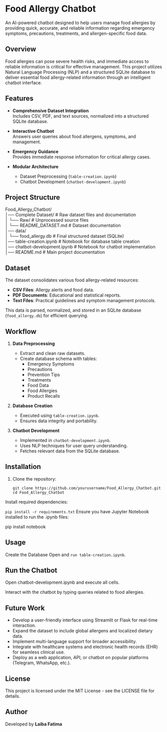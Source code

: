 # Food Allergy Chatbot

An AI-powered chatbot designed to help users manage food allergies by providing quick, accurate, and reliable information regarding emergency symptoms, precautions, treatments, and allergen-specific food data.

## Overview

Food allergies can pose severe health risks, and immediate access to reliable information is critical for effective management. This project utilizes Natural Language Processing (NLP) and a structured SQLite database to deliver essential food allergy-related information through an intelligent chatbot interface.

## Features

- **Comprehensive Dataset Integration**  
  Includes CSV, PDF, and text sources, normalized into a structured SQLite database.
  
- **Interactive Chatbot**  
  Answers user queries about food allergens, symptoms, and management.

- **Emergency Guidance**  
  Provides immediate response information for critical allergy cases.

- **Modular Architecture**  
  - Dataset Preprocessing (`table-creation.ipynb`)
  - Chatbot Development (`chatbot-development.ipynb`)

## Project Structure

Food_Allergy_Chatbot/ <br>
│── Complete Dataset/ # Raw dataset files and documentation <br>
│ └── Raw/ # Unprocessed source files <br> 
│ └── README_DATASET.md # Dataset documentation <br>
│── data/ <br>
│ └── food_allergy.db # Final structured dataset (SQLite)  <br>
│── table-creation.ipynb # Notebook for database table creation <br>
│── chatbot-development.ipynb # Notebook for chatbot implementation <br>
│── README.md # Main project documentation <br>


## Dataset

The dataset consolidates various food allergy-related resources:

- **CSV Files**: Allergy alerts and food data.
- **PDF Documents**: Educational and statistical reports.
- **Text Files**: Practical guidelines and symptom management protocols.

This data is parsed, normalized, and stored in an SQLite database (`food_allergy.db`) for efficient querying.

## Workflow

1. **Data Preprocessing**
   - Extract and clean raw datasets.
   - Create database schema with tables:
     - Emergency Symptoms
     - Precautions
     - Prevention Tips
     - Treatments
     - Food Data
     - Food Allergies
     - Product Recalls

2. **Database Creation**
   - Executed using `table-creation.ipynb`.
   - Ensures data integrity and portability.

3. **Chatbot Development**
   - Implemented in `chatbot-development.ipynb`.
   - Uses NLP techniques for user query understanding.
   - Fetches relevant data from the SQLite database.

## Installation

1. Clone the repository:
  
   `git clone https://github.com/yourusername/Food_Allergy_Chatbot.git`
   `cd Food_Allergy_Chatbot`

Install required dependencies:

`pip install -r requirements.txt`
Ensure you have Jupyter Notebook installed to run the .ipynb files:

pip install notebook

## Usage
Create the Database
Open and `run table-creation.ipynb`.

## Run the Chatbot

Open chatbot-development.ipynb and execute all cells.

Interact with the chatbot by typing queries related to food allergies.

## Future Work
- Develop a user-friendly interface using Streamlit or Flask for real-time interaction.  
- Expand the dataset to include global allergens and localized dietary data.  
- Implement multi-language support for broader accessibility.  
- Integrate with healthcare systems and electronic health records (EHR) for seamless clinical use.  
- Deploy as a web application, API, or chatbot on popular platforms (Telegram, WhatsApp, etc.).  

## License
This project is licensed under the MIT License - see the LICENSE file for details.

## Author
Developed by **Laiba Fatima**